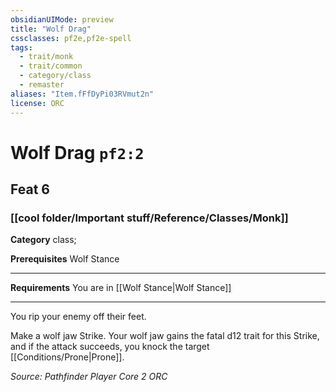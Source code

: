 ```yaml
---
obsidianUIMode: preview
title: "Wolf Drag"
cssclasses: pf2e,pf2e-spell
tags:
  - trait/monk
  - trait/common
  - category/class
  - remaster
aliases: "Item.fFfDyPi03RVmut2n"
license: ORC
---
```

# Wolf Drag `pf2:2`
## Feat 6
### [[cool folder/Important stuff/Reference/Classes/Monk]]

**Category** class; 



**Prerequisites** Wolf Stance
* * *
**Requirements** You are in [[Wolf Stance|Wolf Stance]]

* * *

You rip your enemy off their feet.

Make a wolf jaw Strike. Your wolf jaw gains the fatal d12 trait for this Strike, and if the attack succeeds, you knock the target [[Conditions/Prone|Prone]].

*Source: Pathfinder Player Core 2*
*ORC*